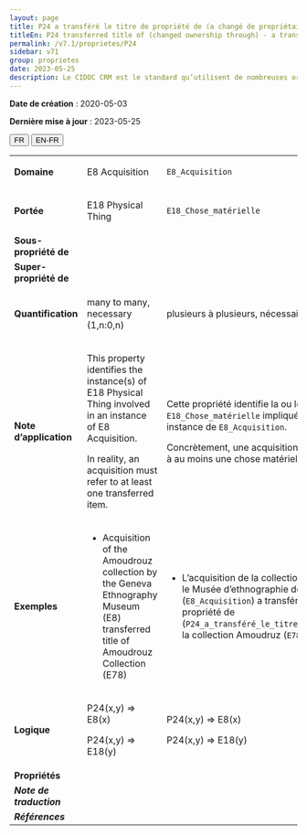 ```yaml
---
layout: page
title: P24 a transféré le titre de propriété de (a changé de propriétaire par)
titleEn: P24 transferred title of (changed ownership through) - a transféré le titre de propriété de (a changé de propriétaire par)
permalink: /v7.1/proprietes/P24
sidebar: v71
group: proprietes
date: 2023-05-25
description: Le CIDOC CRM est le standard qu’utilisent de nombreuses organisations pour l’échange et l’intégration de jeux de données et de spécifications patrimoniales. Il est développé et maintenu à jour exclusivement en anglais par le CRM SIG, un sous-groupe du Conseil international des musées (ICOM). Ceci est une traduction officielle en français développée par la Traduction en français du CIDOC CRM, une initiative qui offre une version française à jour et accessible ouvertement et gratuitement du standard CIDOC CRM et en démocratise l'usage dans la communauté patrimoniale francophone. ------------ The CIDOC CRM is the standard used by many heritage organizations for the exchange and integration of museum collection datasets and specifications. It is developed and maintained exclusively in English by the CRM SIG, a subgroup of the International Council of Museums (ICOM). This is an official translation developed by the Traduction en français du CIDOC CRM, an initiative offering an open, up-to-date, and free French version of the CIDOC CRM standard, and democratizing its use in the francophone heritage community.
---
```


**Date de création** : 2020-05-03

**Dernière mise à jour** : 2023-05-25

<div class="lang-buttons">
 <button id="fr" class="activate">FR</button>
 <button id="en-fr">EN-FR</button>
</div>

<table>
<tbody>
<tr>
<td><strong>Domaine</strong></td>
<td class="en">
<p>E8 Acquisition</p>
</td>
<td>
<p><code class="language-plaintext highlighter-rouge">E8_Acquisition</code> </p>
</td>
</tr>
<tr>
<td><strong>Portée</strong></td>
<td class="en">
<p>E18 Physical Thing</p>
</td>
<td>
<p><code class="language-plaintext highlighter-rouge">E18_Chose_matérielle</code></p>
</td>
</tr>
<tr>
<td><strong>Sous-propriété de</strong></td>
<td class="en">
</td>
<td>
</td>
</tr>
<tr>
<td><strong>Super-propriété de</strong></td>
<td class="en">
</td>
<td>
</td>
</tr>
<tr>
<td><strong>Quantification</strong></td>
<td class="en">
<p>many to many, necessary (1,n:0,n)</p>
</td>
<td>
<p>plusieurs à plusieurs, nécessaire (1,n:0,n)</p>
</td>
</tr>
<tr>
<td><strong>Note d’application</strong></td>
<td class="en">
<p>This property identifies the instance(s) of E18 Physical Thing involved in an instance of E8 Acquisition.</p>
<p>In reality, an acquisition must refer to at least one transferred item.</p>
</td>
<td>
<p>Cette propriété identifie la ou les instances de <code class="language-plaintext highlighter-rouge">E18_Chose_matérielle</code> impliquées dans une instance de <code class="language-plaintext highlighter-rouge">E8_Acquisition</code>.</p>
<p>Concrètement, une acquisition doit se rapporter à au moins une chose matérielle transférée.</p>
</td>
</tr>
<tr>
<td><strong>Exemples</strong></td>
<td class="en">
<ul>
<li><p>Acquisition of the Amoudrouz collection by the Geneva Ethnography Museum (E8) transferred title of Amoudrouz Collection (E78)</p>
</li>
</ul>
</td>
<td>
<ul>
<li><p>L’acquisition de la collection Amoudruz par le Musée d’ethnographie de Genève (<code class="language-plaintext highlighter-rouge">E8_Acquisition</code>) a transféré le titre de propriété de (<code class="language-plaintext highlighter-rouge">P24_a_transféré_le_titre_de_propriété_de</code>) la collection Amoudruz (<code class="language-plaintext highlighter-rouge">E78_Collection</code> ).</p>
</li>
</ul>
</td>
</tr>
<tr>
<td><strong>Logique</strong></td>
<td class="en">
<p>P24(x,y) ⇒ E8(x)</p>
<p>P24(x,y) ⇒ E18(y)</p>
</td>
<td>
<p>P24(x,y) ⇒ E8(x)</p>
<p>P24(x,y) ⇒ E18(y)</p>
</td>
</tr>
<tr>
<td><strong>Propriétés</strong></td>
<td class="en">
</td>
<td>
</td>
</tr>
<tr>
<td><strong><em>Note de traduction</em></strong></td>
<td colspan="2">
</td>
</tr>
<tr>
<td><strong><em>Références</em></strong></td>
<td colspan="2">
</td>
</tr>
</tbody>
</table>
